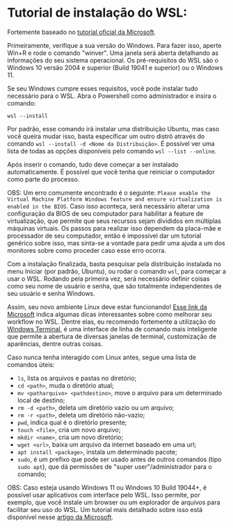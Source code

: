 # Tutorial de instalação do WSL:
Fortemente baseado no [tutorial oficial da Microsoft](https://learn.microsoft.com/pt-br/windows/wsl/install).

Primeiramente, verifique a sua versão do Windows. Para fazer isso, aperte Win+R e rode o comando "winver". Uma janela será aberta detalhando as informações do seu sistema operacional. Os pré-requisitos do WSL são o Windows 10 versão 2004 e superior (Build 19041 e superior) ou o Windows 11.

Se seu Windows cumpre esses requisitos, vocẽ pode instalar tudo necessário para o WSL. Abra o Powershell como administrador e insira o comando:

```shell
wsl --install
```

Por padrão, esse comando irá instalar uma distribuição Ubuntu, mas caso vocẽ queira mudar isso, basta especificar um outro distrô através do comando `wsl --install -d <Nome da Distribuição>`. É possível ver uma lista de todas as opções disponíveis pelo comando `wsl --list --online`.

Após inserir o comando, tudo deve começar a ser instalado automaticamente. É possível que vocẽ tenha que reiniciar o computador como parte do processo.

OBS: Um erro comumente encontrado é o seguinte: `Please enable the Virtual Machine Platform Windows feature and ensure virtualization is enabled in the BIOS`. Caso isso aconteça, será necessário alterar uma configuração da BIOS de seu computador para habilitar a feature de virtualização, que permite que seus recursos sejam divididos em múltiplas máquinas virtuais. Os passos para realizar isso dependem da placa-mãe e processador de seu computador, então é impossível dar um tutorial genérico sobre isso, mas sinta-se a vontade para pedir uma ajuda a um dos monitores sobre como proceder caso esse erro ocorra.

Com a instalação finalizada, basta pesquisar pela distribuição instalada no menu Iniciar (por padrão, Ubuntu), ou rodar o comando `wsl`, para começar a usar o WSL. Rodando pela primeira vez, será necessário definir coisas como seu nome de usuário e senha, que são totalmente independentes de seu usuário e senha Windows.

Assim, seu novo ambiente Linux deve estar funcionando! [Esse link da Microsoft](https://learn.microsoft.com/pt-br/windows/wsl/setup/environment) indica algumas dicas interessantes sobre como melhorar seu workflow no WSL. Dentre elas, eu recomendo fortemente a utilização do [Windows Terminal](https://apps.microsoft.com/store/detail/windows-terminal/9N0DX20HK701?hl=pt-br&gl=br), é uma interface de linha de comando mais inteligente que permite a abertura de diversas janelas de terminal, customização de aparências, dentre outras coisas.

Caso nunca tenha interagido com Linux antes, segue uma lista de comandos úteis:

- `ls`, lista os arquivos e pastas no diretório;
- `cd <path>`, muda o diretório atual;
- `mv <patharquivo> <pathdestino>`, move o arquivo para um determinado local de destino;
- `rm -d <path>`, deleta um diretório vazio ou um arquivo;
- `rm -r <path>`, deleta um diretório não-vazio;
- `pwd`, indica qual é o diretório presente;
- `touch <file>`, cria um novo arquivo;
- `mkdir <name>`, cria um novo diretório;
- `wget <url>`, baixa um arquivo da internet baseado em uma url;
- `apt install <package>`, instala um determinado pacote;   
- `sudo`, é um prefixo que pode ser usado antes de outros comandos (tipo `sudo apt`), que dá permissões de "super user"/administrador para o comando;

OBS: Caso esteja usando Windows 11 ou Windows 10 Build 19044+, é possível usar aplicativos com interface pelo WSL. Isso permite, por exemplo, que você instale um browser ou um explorador de arquivos para facilitar seu uso do WSL. Um tutorial mais detalhado sobre isso está disponível nesse [artigo da Microsoft](https://learn.microsoft.com/en-us/windows/wsl/tutorials/gui-apps).
